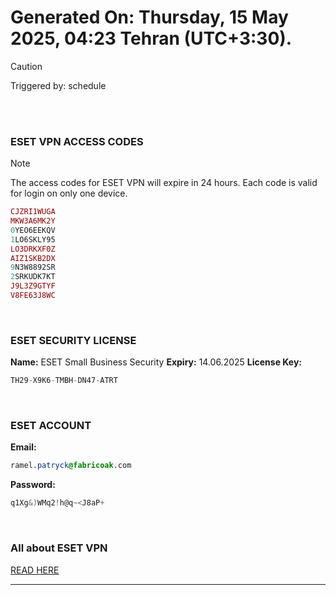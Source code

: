 # Generated On: Thursday, 15 May 2025, 04:23 Tehran (UTC+3:30).

> [!CAUTION]
> Triggered by: schedule

<br><br>

### ESET VPN ACCESS CODES

> [!NOTE]
> The access codes for ESET VPN will expire in 24 hours.
> Each code is valid for login on only one device.

```ruby
CJZRI1WUGA
MKW3A6MK2Y
0YEO6EEKQV
1LO6SKLY95
LO3DRKXF0Z
AIZ1SKB2DX
9N3W8892SR
2SRKUDK7KT
J9L3Z9GTYF
V8FE63J8WC
```

<br>

### ESET SECURITY LICENSE

**Name:** ESET Small Business Security
**Expiry:** 14.06.2025
**License Key:**

```POV-Ray SDL
TH29-X9K6-TMBH-DN47-ATRT
```

<br>

### ESET ACCOUNT

**Email:**

```CSS
ramel.patryck@fabricoak.com
```

**Password:**

```POV-Ray SDL
q1Xg&)WMq2!h@q~<J8aP+
```

<br>

### All about ESET VPN

[READ HERE](https://t.me/F_NiREvil/2113)

---

<br><br>

